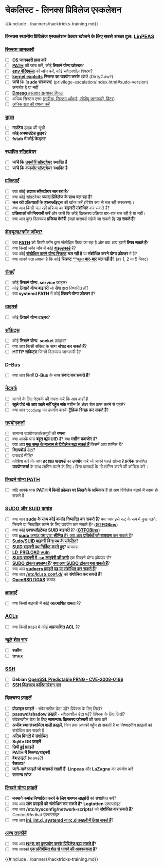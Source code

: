 # चेकलिस्ट - लिनक्स प्रिविलेज एस्कलेशन

{{#include ../banners/hacktricks-training.md}}

### **लिनक्स स्थानीय प्रिविलेज एस्कलेशन वेक्टर खोजने के लिए सबसे अच्छा टूल:** [**LinPEAS**](https://github.com/carlospolop/privilege-escalation-awesome-scripts-suite/tree/master/linPEAS)

### [सिस्टम जानकारी](privilege-escalation/index.html#system-information)

- [ ] **OS जानकारी प्राप्त करें**
- [ ] [**PATH**](privilege-escalation/index.html#path) की जांच करें, कोई **लिखने योग्य फ़ोल्डर**?
- [ ] [**env वेरिएबल्स**](privilege-escalation/index.html#env-info) की जांच करें, कोई संवेदनशील विवरण?
- [ ] [**kernel exploits**](privilege-escalation/index.html#kernel-exploits) **स्क्रिप्ट का उपयोग करके** खोजें (DirtyCow?)
- [ ] **जांचें** कि [**sudo संस्करण**] (privilege-escalation/index.html#sudo-version) कमजोर है या नहीं
- [ ] [**Dmesg** हस्ताक्षर सत्यापन विफल](privilege-escalation/index.html#dmesg-signature-verification-failed)
- [ ] अधिक सिस्टम एनम ([तारीख, सिस्टम आँकड़े, सीपीयू जानकारी, प्रिंटर](privilege-escalation/index.html#more-system-enumeration))
- [ ] [अधिक रक्षा की गणना करें](privilege-escalation/index.html#enumerate-possible-defenses)

### [ड्राइव](privilege-escalation/index.html#drives)

- [ ] **माउंटेड** ड्राइव की सूची
- [ ] **कोई अनमाउंटेड ड्राइव?**
- [ ] **fstab में कोई क्रेड्स?**

### [**स्थापित सॉफ़्टवेयर**](privilege-escalation/index.html#installed-software)

- [ ] **जांचें कि** [**उपयोगी सॉफ़्टवेयर**](privilege-escalation/index.html#useful-software) **स्थापित है**
- [ ] **जांचें कि** [**कमजोर सॉफ़्टवेयर**](privilege-escalation/index.html#vulnerable-software-installed) **स्थापित है**

### [प्रक्रियाएँ](privilege-escalation/index.html#processes)

- [ ] क्या कोई **अज्ञात सॉफ़्टवेयर चल रहा है**?
- [ ] क्या कोई सॉफ़्टवेयर **ज्यादा प्रिविलेज के साथ चल रहा है**?
- [ ] **चल रही प्रक्रियाओं के एक्सप्लॉइट्स** की खोज करें (विशेष रूप से चल रही संस्करण)।
- [ ] क्या आप किसी चल रही प्रक्रिया का **बाइनरी संशोधित** कर सकते हैं?
- [ ] **प्रक्रियाओं की निगरानी करें** और जांचें कि कोई दिलचस्प प्रक्रिया बार-बार चल रही है या नहीं।
- [ ] क्या आप कुछ दिलचस्प **प्रक्रिया मेमोरी** (जहां पासवर्ड सहेजे जा सकते हैं) **पढ़ सकते हैं**?

### [शेड्यूल्ड/क्रॉन जॉब्स?](privilege-escalation/index.html#scheduled-jobs)

- [ ] क्या [**PATH**](privilege-escalation/index.html#cron-path) को किसी क्रॉन द्वारा संशोधित किया जा रहा है और क्या आप इसमें **लिख सकते हैं**?
- [ ] क्या किसी क्रॉन जॉब में कोई [**वाइल्डकार्ड**](privilege-escalation/index.html#cron-using-a-script-with-a-wildcard-wildcard-injection) है?
- [ ] क्या कोई [**संशोधित करने योग्य स्क्रिप्ट**](privilege-escalation/index.html#cron-script-overwriting-and-symlink) **चल रही है** या **संशोधित करने योग्य फ़ोल्डर** में है?
- [ ] क्या आपने पता लगाया है कि कोई **स्क्रिप्ट** [**बहुत **बार-बार**](privilege-escalation/index.html#frequent-cron-jobs) **चल रही है**? (हर 1, 2 या 5 मिनट)

### [सेवाएँ](privilege-escalation/index.html#services)

- [ ] कोई **लिखने योग्य .service** फ़ाइल?
- [ ] कोई **लिखने योग्य बाइनरी** जो **सेवा** द्वारा निष्पादित हो?
- [ ] क्या **systemd PATH** में कोई **लिखने योग्य फ़ोल्डर** है?

### [टाइमर्स](privilege-escalation/index.html#timers)

- [ ] कोई **लिखने योग्य टाइमर**?

### [सॉकेट्स](privilege-escalation/index.html#sockets)

- [ ] कोई **लिखने योग्य .socket** फ़ाइल?
- [ ] क्या आप किसी सॉकेट के साथ **संवाद कर सकते हैं**?
- [ ] **HTTP सॉकेट्स** जिनमें दिलचस्प जानकारी है?

### [D-Bus](privilege-escalation/index.html#d-bus)

- [ ] क्या आप किसी **D-Bus** के साथ **संवाद कर सकते हैं**?

### [नेटवर्क](privilege-escalation/index.html#network)

- [ ] जानने के लिए नेटवर्क की गणना करें कि आप कहाँ हैं
- [ ] **खुले पोर्ट जो आप पहले नहीं पहुंच सके** मशीन के अंदर शेल प्राप्त करने से पहले?
- [ ] क्या आप `tcpdump` का उपयोग करके **ट्रैफ़िक स्निफ़ कर सकते हैं**?

### [उपयोगकर्ता](privilege-escalation/index.html#users)

- [ ] सामान्य उपयोगकर्ता/समूहों की **गणना**
- [ ] क्या आपके पास **बहुत बड़ा UID** है? क्या **मशीन** **कमजोर** है?
- [ ] क्या आप [**एक समूह के माध्यम से प्रिविलेज बढ़ा सकते हैं**](privilege-escalation/interesting-groups-linux-pe/index.html) जिसमें आप शामिल हैं?
- [ ] **क्लिपबोर्ड** डेटा?
- [ ] पासवर्ड नीति?
- [ ] कोशिश करें कि आप **हर ज्ञात पासवर्ड** का **उपयोग** करें जो आपने पहले खोजा है **प्रत्येक** संभावित **उपयोगकर्ता** के साथ लॉगिन करने के लिए। बिना पासवर्ड के भी लॉगिन करने की कोशिश करें।

### [लिखने योग्य PATH](privilege-escalation/index.html#writable-path-abuses)

- [ ] यदि आपके पास **PATH में किसी फ़ोल्डर पर लिखने के अधिकार** हैं तो आप प्रिविलेज बढ़ाने में सक्षम हो सकते हैं

### [SUDO और SUID कमांड](privilege-escalation/index.html#sudo-and-suid)

- [ ] क्या आप **sudo के साथ कोई कमांड निष्पादित कर सकते हैं**? क्या आप इसे रूट के रूप में कुछ पढ़ने, लिखने या निष्पादित करने के लिए उपयोग कर सकते हैं? ([**GTFOBins**](https://gtfobins.github.io))
- [ ] क्या कोई **एक्सप्लॉइटेबल SUID बाइनरी** है? ([**GTFOBins**](https://gtfobins.github.io))
- [ ] क्या [**sudo** कमांड **पथ** द्वारा **सीमित** हैं? क्या आप **प्रतिबंधों को बायपास** कर सकते हैं](privilege-escalation/index.html#sudo-execution-bypassing-paths)?
- [ ] [**Sudo/SUID बाइनरी बिना पथ के संकेतित**](privilege-escalation/index.html#sudo-command-suid-binary-without-command-path)?
- [ ] [**SUID बाइनरी पथ निर्दिष्ट करते हुए**](privilege-escalation/index.html#suid-binary-with-command-path)? बायपास
- [ ] [**LD_PRELOAD vuln**](privilege-escalation/index.html#ld_preload)
- [ ] [**SUID बाइनरी में .so लाइब्रेरी की कमी**](privilege-escalation/index.html#suid-binary-so-injection) एक लिखने योग्य फ़ोल्डर से?
- [ ] [**SUDO टोकन उपलब्ध हैं**](privilege-escalation/index.html#reusing-sudo-tokens)? [**क्या आप SUDO टोकन बना सकते हैं**](privilege-escalation/index.html#var-run-sudo-ts-less-than-username-greater-than)?
- [ ] क्या आप [**sudoers फ़ाइलें पढ़ या संशोधित कर सकते हैं**](privilege-escalation/index.html#etc-sudoers-etc-sudoers-d)?
- [ ] क्या आप [**/etc/ld.so.conf.d/**](privilege-escalation/index.html#etc-ld-so-conf-d) को **संशोधित कर सकते हैं**?
- [ ] [**OpenBSD DOAS**](privilege-escalation/index.html#doas) कमांड

### [क्षमताएँ](privilege-escalation/index.html#capabilities)

- [ ] क्या किसी बाइनरी में कोई **अप्रत्याशित क्षमता** है?

### [ACLs](privilege-escalation/index.html#acls)

- [ ] क्या किसी फ़ाइल में कोई **अप्रत्याशित ACL** है?

### [खुले शेल सत्र](privilege-escalation/index.html#open-shell-sessions)

- [ ] **स्क्रीन**
- [ ] **tmux**

### [SSH](privilege-escalation/index.html#ssh)

- [ ] **Debian** [**OpenSSL Predictable PRNG - CVE-2008-0166**](privilege-escalation/index.html#debian-openssl-predictable-prng-cve-2008-0166)
- [ ] [**SSH दिलचस्प कॉन्फ़िगरेशन मान**](privilege-escalation/index.html#ssh-interesting-configuration-values)

### [दिलचस्प फ़ाइलें](privilege-escalation/index.html#interesting-files)

- [ ] **प्रोफ़ाइल फ़ाइलें** - संवेदनशील डेटा पढ़ें? प्रिवेस्क के लिए लिखें?
- [ ] **passwd/shadow फ़ाइलें** - संवेदनशील डेटा पढ़ें? प्रिवेस्क के लिए लिखें?
- [ ] संवेदनशील डेटा के लिए **सामान्यतः दिलचस्प फ़ोल्डरों** की जांच करें
- [ ] **अजीब स्थान/स्वामित्व वाली फ़ाइलें,** जिन तक आपकी पहुँच हो सकती है या निष्पादनीय फ़ाइलों को संशोधित कर सकते हैं
- [ ] **अंतिम मिनटों में संशोधित**
- [ ] **Sqlite DB फ़ाइलें**
- [ ] **छिपी हुई फ़ाइलें**
- [ ] **PATH में स्क्रिप्ट/बाइनरी**
- [ ] **वेब फ़ाइलें** (पासवर्ड?)
- [ ] **बैकअप**?
- [ ] **जाने-माने फ़ाइलें जो पासवर्ड रखती हैं**: **Linpeas** और **LaZagne** का उपयोग करें
- [ ] **सामान्य खोज**

### [**लिखने योग्य फ़ाइलें**](privilege-escalation/index.html#writable-files)

- [ ] **मनमाने कमांड निष्पादित करने के लिए पायथन लाइब्रेरी** को संशोधित करें?
- [ ] क्या आप **लॉग फ़ाइलों को संशोधित कर सकते हैं**? **Logtotten** एक्सप्लॉइट
- [ ] क्या आप **/etc/sysconfig/network-scripts/** को **संशोधित कर सकते हैं**? Centos/Redhat एक्सप्लॉइट
- [ ] क्या आप [**ini, int.d, systemd या rc.d फ़ाइलों में लिख सकते हैं**](privilege-escalation/index.html#init-init-d-systemd-and-rc-d)?

### [**अन्य तरकीबें**](privilege-escalation/index.html#other-tricks)

- [ ] क्या आप [**NFS का दुरुपयोग करके प्रिविलेज बढ़ा सकते हैं**](privilege-escalation/index.html#nfs-privilege-escalation)?
- [ ] क्या आपको [**एक प्रतिबंधित शेल से भागने की आवश्यकता है**](privilege-escalation/index.html#escaping-from-restricted-shells)?

{{#include ../banners/hacktricks-training.md}}
